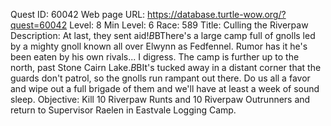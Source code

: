 Quest ID: 60042
Web page URL: https://database.turtle-wow.org/?quest=60042
Level: 8
Min Level: 6
Race: 589
Title: Culling the Riverpaw
Description: At last, they sent aid!$B$BThere's a large camp full of gnolls led by a mighty gnoll known all over Elwynn as Fedfennel. Rumor has it he's been eaten by his own rivals... I digress. The camp is further up to the north, past Stone Cairn Lake.$B$BIt's tucked away in a distant corner that the guards don't patrol, so the gnolls run rampant out there. Do us all a favor and wipe out a full brigade of them and we'll have at least a week of sound sleep.
Objective: Kill 10 Riverpaw Runts and 10 Riverpaw Outrunners and return to Supervisor Raelen in Eastvale Logging Camp.
